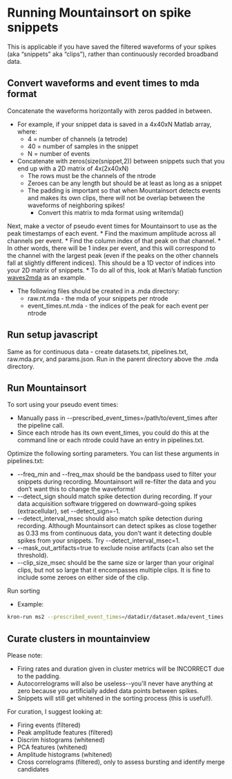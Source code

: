 # Running Mountainsort on spike snippets

This is applicable if you have saved the filtered waveforms of your spikes (aka “snippets” aka “clips”), rather than continuously recorded broadband data.

## Convert waveforms and event times to mda format

Concatenate the waveforms horizontally with zeros padded in between.
  * For example, if your snippet data is saved in a 4x40xN Matlab array, where:
    * 4 = number of channels (a tetrode)
    *	40 = number of samples in the snippet
    * N = number of events
  * Concatenate with zeros(size(snippet,2)) between snippets such that you end up with a 2D matrix of 4x(2x40xN)
    * The rows must be the channels of the ntrode
    * Zeroes can be any length but should be at least as long as a snippet
    * The padding is important so that when Mountainsort detects events and makes its own clips, there will not be overlap between the waveforms of neighboring spikes!
		* Convert this matrix to mda format using writemda()

Next, make a vector of pseudo event times for Mountainsort to use as the peak timestamps of each event.
    * Find the maximum amplitude across all channels per event.
    * Find the column index of that peak on that channel.
    * In other words, there will be 1 index per event, and this will correspond to the channel with the largest peak (even if the peaks on the other channels fall at slightly different indices). This should be a 1D vector of indices into your 2D matrix of snippets.
    * To do all of this, look at Mari’s Matlab function [waves2mda](https://bitbucket.org/franklab/trodes2ff_shared/src/d360eaf7bce693cb37b8ad56a89c7d45406d63fa/waves2mda.m?at=develop&fileviewer=file-view-default) as an example.
  * The following files should be created in a .mda directory:
    * raw.nt<num>.mda - the mda of your snippets per ntrode
    * event_times.nt<num>.mda - the indices of the peak for each event per ntrode

## Run setup javascript
Same as for continuous data - create datasets.txt, pipelines.txt, raw.mda.prv, and params.json. Run in the parent directory above the .mda directory.

## Run Mountainsort 

To sort using your pseudo event times:
  * Manually pass in --prescribed_event_times=/path/to/event_times after the pipeline call.
  * Since each ntrode has its own event_times, you could do this at the command line or each ntrode could have an entry in pipelines.txt.

Optimize the following sorting parameters. You can list these arguments in pipelines.txt:
  * --freq_min and --freq_max should be the bandpass used to filter your snippets during recording. Mountainsort will re-filter the data and you don’t want this to change the waveforms!
  * --detect_sign should match spike detection during recording.  If your data acquisition software triggered on downward-going spikes (extracellular), set --detect_sign=-1.
  * --detect_interval_msec should also match spike detection during recording. Although Mountainsort can detect spikes as close together as 0.33 ms from continuous data, you don’t want it detecting double spikes from your snippets. Try --detect_interval_msec=1.
  * --mask_out_artifacts=true to exclude noise artifacts (can also set the threshold).
  * --clip_size_msec should be the same size or larger than your original clips, but not so large that it encompasses multiple clips.  It is fine to include some zeroes on either side of the clip.

Run sorting
  * Example: 
```bash
kron-run ms2 --prescribed_event_times=/datadir/dataset.mda/event_times.nt13.mda nt13
```

## Curate clusters in mountainview 

Please note:
  * Firing rates and duration given in cluster metrics will be INCORRECT due to the padding.  
  * Autocorrelograms will also be useless--you'll never have anything at zero because you artificially added data points between spikes.
  * Snippets will still get whitened in the sorting process (this is useful!).

For curation, I suggest looking at:
  * Firing events (filtered)
  * Peak amplitude features (filtered)    
  * Discrim histograms (whitened)
  * PCA features (whitened)
  * Amplitude histograms (whitened)
  * Cross correlograms (filtered), only to assess bursting and identify merge candidates 
